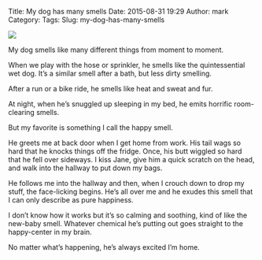 Title: My dog has many smells
Date: 2015-08-31 19:29
Author: mark
Category: 
Tags: 
Slug: my-dog-has-many-smells

<img src="https://d262ilb51hltx0.cloudfront.net/max/800/1*BRJqYwU2ty1acKFWV15ERQ.jpeg"  />

My dog smells like many different things from moment to moment.

When we play with the hose or sprinkler, he smells like the quintessential wet dog. It’s a similar smell after a bath, but less dirty smelling.

After a run or a bike ride, he smells like heat and sweat and fur.

At night, when he’s snuggled up sleeping in my bed, he emits horrific room-clearing smells.

But my favorite is something I call the happy smell.

He greets me at back door when I get home from work. His tail wags so hard that he knocks things off the fridge. Once, his butt wiggled so hard that he fell over sideways. I kiss Jane, give him a quick scratch on the head, and walk into the hallway to put down my bags.

He follows me into the hallway and then, when I crouch down to drop my stuff, the face-licking begins. He’s all over me and he exudes this smell that I can only describe as pure happiness.

I don’t know how it works but it’s so calming and soothing, kind of like the new-baby smell. Whatever chemical he’s putting out goes straight to the happy-center in my brain.

No matter what’s happening, he’s always excited I’m home.

